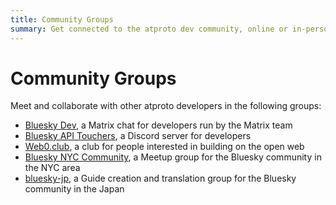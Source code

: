 ```yaml
---
title: Community Groups
summary: Get connected to the atproto dev community, online or in-person
---
```


# Community Groups

Meet and collaborate with other atproto developers in the following groups:

- [Bluesky Dev](https://matrix.to/#/%23bluesky-dev:matrix.org), a Matrix chat for developers run by the Matrix team
- [Bluesky API Touchers](https://discord.gg/3srmDsHSZJ), a Discord server for developers
- [Web0.club](https://www.web0.club/), a club for people interested in building on the open web
- [Bluesky NYC Community](https://www.meetup.com/bluesky-nyc/), a Meetup group for the Bluesky community in the NYC area
- [bluesky-jp](https://github.com/bluesky-jp), a Guide creation and translation group for the Bluesky community in the Japan

